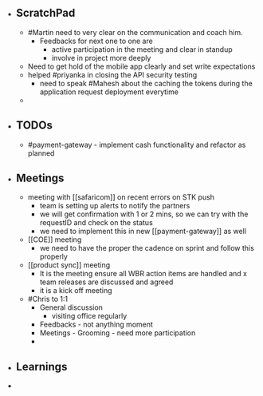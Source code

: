 - ## ScratchPad
	- #Martin need to very clear on the communication and coach him.
		- Feedbacks for next one to one are
			- active participation in the meeting and clear in standup
			- involve in project more deeply
	- Need to get hold of the mobile app clearly and set write expectations
	- helped #priyanka in closing the API security testing
		- need to speak #Mahesh about the caching the tokens during the application request deployment everytime
	-
- ## TODOs
	- #payment-gateway - implement cash functionality and refactor as planned
- ## Meetings
	- meeting with [[safaricom]] on recent errors on STK push
		- team is setting up alerts to notify the partners
		- we will get confirmation with 1 or 2 mins, so we can try with the requestID and check on the status
		- we need to implement this in new [[payment-gateway]] as well
	- [[COE]] meeting
		- we need to have the proper the cadence on sprint and follow this properly
	- [[product sync]] meeting
		- It is the meeting ensure all WBR action items are handled and x team releases are discussed and agreed
		- it is a kick off meeting
	- #Chris to 1:1
		- General discussion
			- visiting office regularly
		- Feedbacks - not anything moment
		- Meetings - Grooming - need more participation
		-
- ## Learnings
-